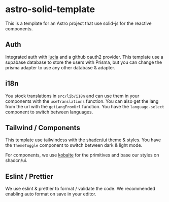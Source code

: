 # astro-solid-template

This is a template for an Astro project that use solid-js for the reactive components.

## Auth

Integrated auth with [lucia](https://lucia-auth.com/) and a github oauth2 provider. This template use a supabase database to store the users with Prisma, but you can change the prisma adapter to use any other database & adapter.

## i18n

You stock translations in `src/lib/i18n` and can use them in your components with the `useTranslations` function. You can also get the lang from the url with the `getLangFromUrl` function. You have the `language-select` component to switch between languages.

## Tailwind / Components

This template use tailwindcss with the [shadcn/ui](https://ui.shadcn.com/) theme & styles. You have the `ThemeToggle` component to switch between dark & light mode.

For components, we use [kobalte](https://kobalte.dev/) for the primitives and base our styles on shadcn/ui.

## Eslint / Prettier

We use eslint & prettier to format / validate the code. We recommended enabling auto format on save in your editor.
